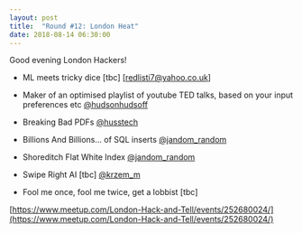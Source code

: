 ```yaml
---
layout: post
title:  "Round #12: London Heat"
date: 2018-08-14 06:30:00
---
```


Good evening London Hackers!

- ML meets tricky dice [tbc] [redlisti7@yahoo.co.uk]

- Maker of an optimised playlist of youtube TED talks, based on your input preferences etc [@hudsonhudsoff](https://twitter.com/hudsonhudsoff)

- Breaking Bad PDFs [@husstech](https://twitter.com/husstech)

- Billions And Billions... of SQL inserts [@jandom_random](https://twitter.com/jandom_random)

- Shoreditch Flat White Index [@jandom_random](https://twitter.com/jandom_random)

- Swipe Right AI [tbc] [@krzem_m](https://twitter.com/krzem_m)

- Fool me once, fool me twice, get a lobbist [tbc]


[https://www.meetup.com/London-Hack-and-Tell/events/252680024/](https://www.meetup.com/London-Hack-and-Tell/events/252680024/)
